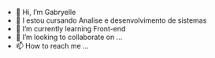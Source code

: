 - 👋 Hi, I’m Gabryelle
- 👀 I estou cursando Analise e desenvolvimento de sistemas
- 🌱 I’m currently learning  Front-end
- 💞️ I’m looking to collaborate on ...
- 📫 How to reach me ...

<!---
Gabryelle-Vi/Gabryelle-Vi is a ✨ special ✨ repository because its `README.md` (this file) appears on your GitHub profile
You can click the Preview link to take a look at your changes.
--->
